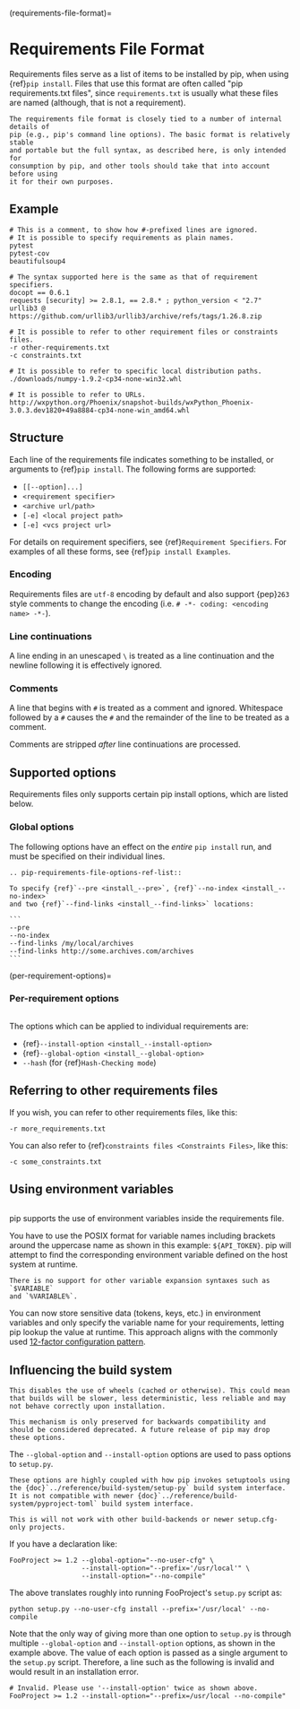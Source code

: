 (requirements-file-format)=

# Requirements File Format

Requirements files serve as a list of items to be installed by pip, when
using {ref}`pip install`. Files that use this format are often called
"pip requirements.txt files", since `requirements.txt` is usually what
these files are named (although, that is not a requirement).

```{note}
The requirements file format is closely tied to a number of internal details of
pip (e.g., pip's command line options). The basic format is relatively stable
and portable but the full syntax, as described here, is only intended for
consumption by pip, and other tools should take that into account before using
it for their own purposes.
```

## Example

```
# This is a comment, to show how #-prefixed lines are ignored.
# It is possible to specify requirements as plain names.
pytest
pytest-cov
beautifulsoup4

# The syntax supported here is the same as that of requirement specifiers.
docopt == 0.6.1
requests [security] >= 2.8.1, == 2.8.* ; python_version < "2.7"
urllib3 @ https://github.com/urllib3/urllib3/archive/refs/tags/1.26.8.zip

# It is possible to refer to other requirement files or constraints files.
-r other-requirements.txt
-c constraints.txt

# It is possible to refer to specific local distribution paths.
./downloads/numpy-1.9.2-cp34-none-win32.whl

# It is possible to refer to URLs.
http://wxpython.org/Phoenix/snapshot-builds/wxPython_Phoenix-3.0.3.dev1820+49a8884-cp34-none-win_amd64.whl
```

## Structure

Each line of the requirements file indicates something to be installed,
or arguments to {ref}`pip install`. The following forms are supported:

- `[[--option]...]`
- `<requirement specifier>`
- `<archive url/path>`
- `[-e] <local project path>`
- `[-e] <vcs project url>`

For details on requirement specifiers, see {ref}`Requirement Specifiers`. For
examples of all these forms, see {ref}`pip install Examples`.

### Encoding

Requirements files are `utf-8` encoding by default and also support
{pep}`263` style comments to change the encoding (i.e.
`# -*- coding: <encoding name> -*-`).

### Line continuations

A line ending in an unescaped `\` is treated as a line continuation
and the newline following it is effectively ignored.

### Comments

A line that begins with `#` is treated as a comment and ignored. Whitespace
followed by a `#` causes the `#` and the remainder of the line to be
treated as a comment.

Comments are stripped _after_ line continuations are processed.

## Supported options

Requirements files only supports certain pip install options, which are listed
below.

### Global options

The following options have an effect on the _entire_ `pip install` run, and
must be specified on their individual lines.

```{eval-rst}
.. pip-requirements-file-options-ref-list::
```

````{admonition} Example
To specify {ref}`--pre <install_--pre>`, {ref}`--no-index <install_--no-index>`
and two {ref}`--find-links <install_--find-links>` locations:

```
--pre
--no-index
--find-links /my/local/archives
--find-links http://some.archives.com/archives
```
````

(per-requirement-options)=

### Per-requirement options

```{versionadded} 7.0

```

The options which can be applied to individual requirements are:

- {ref}`--install-option <install_--install-option>`
- {ref}`--global-option <install_--global-option>`
- `--hash` (for {ref}`Hash-Checking mode`)

## Referring to other requirements files

If you wish, you can refer to other requirements files, like this:

```
-r more_requirements.txt
```

You can also refer to {ref}`constraints files <Constraints Files>`, like this:

```
-c some_constraints.txt
```

## Using environment variables

```{versionadded} 10.0

```

pip supports the use of environment variables inside the
requirements file.

You have to use the POSIX format for variable names including brackets around
the uppercase name as shown in this example: `${API_TOKEN}`. pip will attempt
to find the corresponding environment variable defined on the host system at
runtime.

```{note}
There is no support for other variable expansion syntaxes such as `$VARIABLE`
and `%VARIABLE%`.
```

You can now store sensitive data (tokens, keys, etc.) in environment variables
and only specify the variable name for your requirements, letting pip lookup
the value at runtime. This approach aligns with the commonly used
[12-factor configuration pattern](https://12factor.net/config).


## Influencing the build system

```{danger}
This disables the use of wheels (cached or otherwise). This could mean that builds will be slower, less deterministic, less reliable and may not behave correctly upon installation.

This mechanism is only preserved for backwards compatibility and should be considered deprecated. A future release of pip may drop these options.
```

The `--global-option` and `--install-option` options are used to pass options to `setup.py`.

```{attention}
These options are highly coupled with how pip invokes setuptools using the {doc}`../reference/build-system/setup-py` build system interface. It is not compatible with newer {doc}`../reference/build-system/pyproject-toml` build system interface.

This is will not work with other build-backends or newer setup.cfg-only projects.
```

If you have a declaration like:

    FooProject >= 1.2 --global-option="--no-user-cfg" \
                      --install-option="--prefix='/usr/local'" \
                      --install-option="--no-compile"

The above translates roughly into running FooProject's `setup.py` script as:

    python setup.py --no-user-cfg install --prefix='/usr/local' --no-compile

Note that the only way of giving more than one option to `setup.py` is through multiple `--global-option` and `--install-option` options, as shown in the example above. The value of each option is passed as a single argument to the `setup.py` script. Therefore, a line such as the following is invalid and would result in an installation error.

    # Invalid. Please use '--install-option' twice as shown above.
    FooProject >= 1.2 --install-option="--prefix=/usr/local --no-compile"

